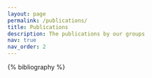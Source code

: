 ```yaml
---
layout: page
permalink: /publications/
title: Publications
description: The publications by our groups
nav: true
nav_order: 2
---
```


<!-- _pages/publications.md -->
<div class="publications">

{% bibliography %}

</div>
